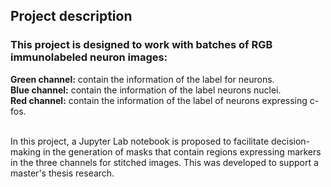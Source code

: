 <h2>Project description</h2>
<h3>This project is designed to work with batches of RGB immunolabeled neuron images:</h3>
<b>Green channel:</b> contain the information of the label for neurons.<br>
<b>Blue channel:</b> contain the information of the label neurons nuclei.<br>
<b>Red channel:</b> contain the information of the label of neurons expressing c-fos.<br><br>

In this project, a Jupyter Lab notebook is proposed to facilitate decision-making in the generation of masks that contain regions expressing markers in the three channels for stitched images. This was developed to support a master's thesis research.
